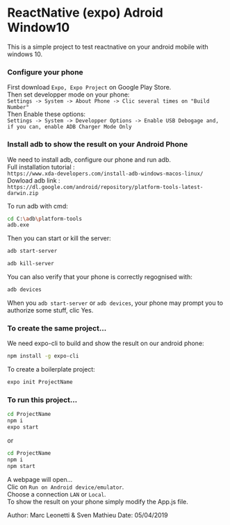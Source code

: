 # ReactNative (expo) Adroid Window10
This is a simple project to test reactnative on your android mobile with windows 10.

### Configure your phone
First download `Expo, Expo Project` on Google Play Store.  
Then set developper mode on your phone:  
`Settings -> System -> About Phone -> Clic several times on "Build Number"`  
Then Enable these options:  
`Settings -> System -> Developper Options -> Enable USB Debogage and, if you can, enable ADB Charger Mode Only`

### Install adb to show the result on your Android Phone
We need to install adb, configure our phone and run adb.  
Full installation tutorial :  
`https://www.xda-developers.com/install-adb-windows-macos-linux/`  
Dowload adb link :  
`https://dl.google.com/android/repository/platform-tools-latest-darwin.zip`

To run adb with cmd:
```sh
cd C:\adb\platform-tools
adb.exe
```
Then you can start or kill the server:
```sh
adb start-server
```
```sh
adb kill-server
```
You can also verify that your phone is correctly regognised  with:
```sh
adb devices
```
When you `adb start-server` or `adb devices`, your phone may prompt you to authorize some stuff, clic Yes.
### To create the same project...
We need expo-cli to build and show the result on our android phone:
```sh
npm install -g expo-cli
```
To create a boilerplate project:
```sh
expo init ProjectName
```

### To run this project...
```sh
cd ProjectName
npm i
expo start
```
or 
```sh
cd ProjectName
npm i
npm start
```

A webpage will open...  
Clic on `Run on Android device/emulator`.  
Choose a connection `LAN` or `Local`.  
To show the result on your phone simply modify the App.js file.

Author: Marc Leonetti & Sven Mathieu
Date: 05/04/2019